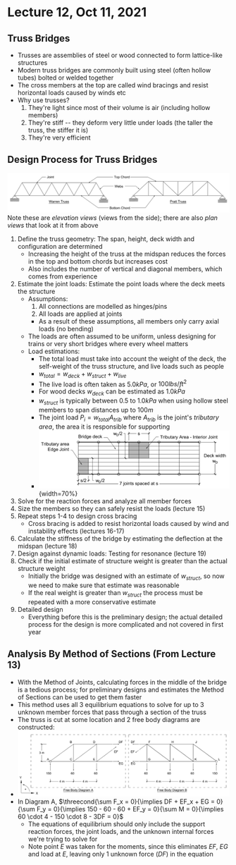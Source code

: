 # Lecture 12, Oct 11, 2021

## Truss Bridges

* Trusses are assemblies of steel or wood connected to form lattice-like structures
* Modern truss bridges are commonly built using steel (often hollow tubes) bolted or welded together
* The cross members at the top are called wind bracings and resist horizontal loads caused by winds etc
* Why use trusses?
	1. They're light since most of their volume is air (including hollow members)
	2. They're stiff -- they deform very little under loads (the taller the truss, the stiffer it is)
	3. They're very efficient

## Design Process for Truss Bridges

![Types and parts of truss bridges](imgs/truss.png)
Note these are *elevation views* (views from the side); there are also *plan views* that look at it from above

1. Define the truss geometry: The span, height, deck width and configuration are determined
	* Increasing the height of the truss at the midspan reduces the forces in the top and bottom chords but increases cost
	* Also includes the number of vertical and diagonal members, which comes from experience
2. Estimate the joint loads: Estimate the point loads where the deck meets the structure
	* Assumptions:
		1. All connections are modelled as hinges/pins
		2. All loads are applied at joints
		* As a result of these assumptions, all members only carry axial loads (no bending)
	* The loads are often assumed to be uniform, unless designing for trains or very short bridges where every wheel matters
	* Load estimations:
		* The total load must take into account the weight of the deck, the self-weight of the truss structure, and live loads such as people
		* $w_{total} = w_{deck} + w_{struct} + w_{live}$
		* The live load is often taken as $5.0\si{kPa}$, or $100\si{lbs/ft^2}$
		* For wood decks $w_{deck}$ can be estimated as $1.0\si{kPa}$
		* $w_{struct}$ is typically between $0.5$ to $1.0\si{kPa}$ when using hollow steel members to span distances up to $100\si{m}$
		* The joint load $P_i = w_{total}A_{trib}$ where $A_{trib}$ is the joint's *tributary area*, the area it is responsible for supporting
		* ![tributary area](imgs/trib_area.png){width=70%}
3. Solve for the reaction forces and analyze all member forces
4. Size the members so they can safely resist the loads (lecture 15)
5. Repeat steps 1-4 to design cross bracing
	* Cross bracing is added to resist horizontal loads caused by wind and instability effects (lectures 16-17)
6. Calculate the stiffness of the bridge by estimating the deflection at the midspan (lecture 18)
7. Design against dynamic loads: Testing for resonance (lecture 19)
8. Check if the initial estimate of structure weight is greater than the actual structure weight
	* Initially the bridge was designed with an estimate of $w_{struct}$, so now we need to make sure that estimate was reasonable
	* If the real weight is greater than $w_{struct}$ the process must be repeated with a more conservative estimate
9. Detailed design
	* Everything before this is the preliminary design; the actual detailed process for the design is more complicated and not covered in first year

## Analysis By Method of Sections (From Lecture 13)

* With the Method of Joints, calculating forces in the middle of the bridge is a tedious process; for preliminary designs and estimates the Method of Sections can be used to get them faster
* This method uses all 3 equilibrium equations to solve for up to 3 unknown member forces that pass through a section of the truss
* The truss is cut at some location and 2 free body diagrams are constructed:
* ![free body diagrams](imgs/method_of_sections.png)
* In Diagram A, $\threecond{\sum F_x = 0}{\implies DF + EF_x + EG = 0}{\sum F_y = 0}{\implies 150 - 60 - 60 + EF_y = 0}{\sum M = 0}{\implies 60 \cdot 4 - 150 \cdot 8 - 3DF = 0}$
	* The equations of equilibrium should only include the support reaction forces, the joint loads, and the unknown internal forces we're trying to solve for
	* Note point $E$ was taken for the moments, since this eliminates $EF$, $EG$ and load at $E$, leaving only 1 unknown force ($DF$) in the equation

